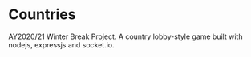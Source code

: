 # Countries
AY2020/21 Winter Break Project. A country lobby-style game built with nodejs, expressjs and socket.io.
